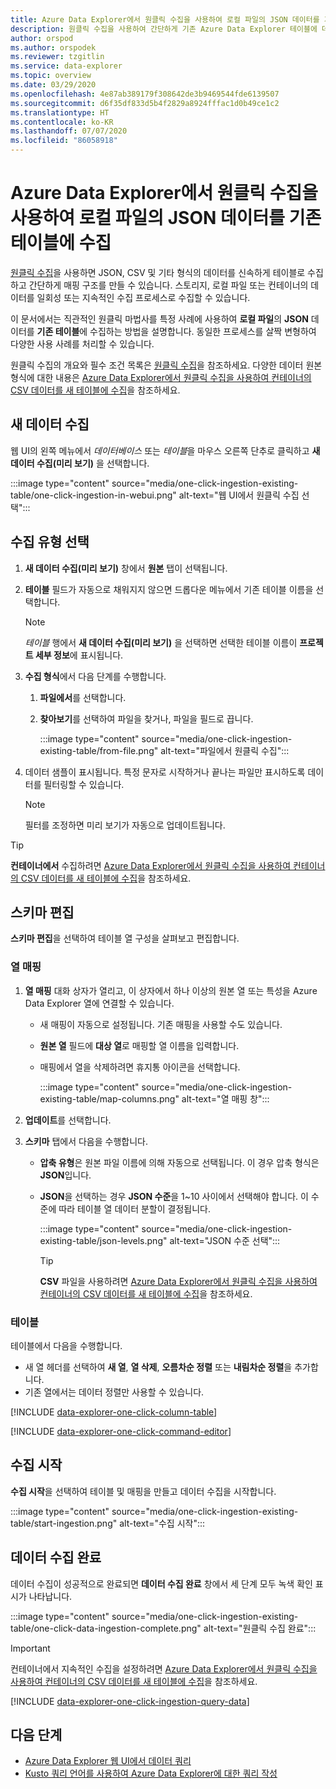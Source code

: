 ```yaml
---
title: Azure Data Explorer에서 원클릭 수집을 사용하여 로컬 파일의 JSON 데이터를 기존 테이블에 수집
description: 원클릭 수집을 사용하여 간단하게 기존 Azure Data Explorer 테이블에 데이터를 수집(로드)합니다.
author: orspod
ms.author: orspodek
ms.reviewer: tzgitlin
ms.service: data-explorer
ms.topic: overview
ms.date: 03/29/2020
ms.openlocfilehash: 4e87ab389179f308642de3b9469544fde6139507
ms.sourcegitcommit: d6f35df833d5b4f2829a8924fffac1d0b49ce1c2
ms.translationtype: HT
ms.contentlocale: ko-KR
ms.lasthandoff: 07/07/2020
ms.locfileid: "86058918"
---
```

# <a name="use-one-click-ingestion-to-ingest-json-data-from-a-local-file-to-an-existing-table-in-azure-data-explorer"></a>Azure Data Explorer에서 원클릭 수집을 사용하여 로컬 파일의 JSON 데이터를 기존 테이블에 수집

[원클릭 수집](ingest-data-one-click.md)을 사용하면 JSON, CSV 및 기타 형식의 데이터를 신속하게 테이블로 수집하고 간단하게 매핑 구조를 만들 수 있습니다. 스토리지, 로컬 파일 또는 컨테이너의 데이터를 일회성 또는 지속적인 수집 프로세스로 수집할 수 있습니다.  

이 문서에서는 직관적인 원클릭 마법사를 특정 사례에 사용하여 **로컬 파일**의 **JSON** 데이터를 **기존 테이블**에 수집하는 방법을 설명합니다. 동일한 프로세스를 살짝 변형하여 다양한 사용 사례를 처리할 수 있습니다.

원클릭 수집의 개요와 필수 조건 목록은 [원클릭 수집](ingest-data-one-click.md)을 참조하세요.
다양한 데이터 원본 형식에 대한 내용은 [Azure Data Explorer에서 원클릭 수집을 사용하여 컨테이너의 CSV 데이터를 새 테이블에 수집](one-click-ingestion-new-table.md)을 참조하세요.

## <a name="ingest-new-data"></a>새 데이터 수집

웹 UI의 왼쪽 메뉴에서 *데이터베이스* 또는 *테이블*을 마우스 오른쪽 단추로 클릭하고 **새 데이터 수집(미리 보기)** 을 선택합니다.

   :::image type="content" source="media/one-click-ingestion-existing-table/one-click-ingestion-in-webui.png" alt-text="웹 UI에서 원클릭 수집 선택":::
 
## <a name="select-an-ingestion-type"></a>수집 유형 선택

1. **새 데이터 수집(미리 보기)** 창에서 **원본** 탭이 선택됩니다.

1. **테이블** 필드가 자동으로 채워지지 않으면 드롭다운 메뉴에서 기존 테이블 이름을 선택합니다.

    > [!NOTE]
    > *테이블* 행에서 **새 데이터 수집(미리 보기)** 을 선택하면 선택한 테이블 이름이 **프로젝트 세부 정보**에 표시됩니다.

1. **수집 형식**에서 다음 단계를 수행합니다.

   1. **파일에서**를 선택합니다.  
   1. **찾아보기**를 선택하여 파일을 찾거나, 파일을 필드로 끕니다.
    
      :::image type="content" source="media/one-click-ingestion-existing-table/from-file.png" alt-text="파일에서 원클릭 수집":::

 1. 데이터 샘플이 표시됩니다. 특정 문자로 시작하거나 끝나는 파일만 표시하도록 데이터를 필터링할 수 있습니다. 
   
    >[!NOTE] 
    >필터를 조정하면 미리 보기가 자동으로 업데이트됩니다.
  

> [!TIP]
> **컨테이너에서** 수집하려면 [Azure Data Explorer에서 원클릭 수집을 사용하여 컨테이너의 CSV 데이터를 새 테이블에 수집](one-click-ingestion-new-table.md#select-an-ingestion-type)을 참조하세요.

## <a name="edit-the-schema"></a>스키마 편집

**스키마 편집**을 선택하여 테이블 열 구성을 살펴보고 편집합니다.

### <a name="map-columns"></a>열 매핑 

1. **열 매핑** 대화 상자가 열리고, 이 상자에서 하나 이상의 원본 열 또는 특성을 Azure Data Explorer 열에 연결할 수 있습니다.
    * 새 매핑이 자동으로 설정됩니다. 기존 매핑을 사용할 수도 있습니다. 
    * **원본 열** 필드에 **대상 열**로 매핑할 열 이름을 입력합니다.
    * 매핑에서 열을 삭제하려면 휴지통 아이콘을 선택합니다.

      :::image type="content" source="media/one-click-ingestion-existing-table/map-columns.png" alt-text="열 매핑 창"::: 
    
1. **업데이트**를 선택합니다.
1. **스키마** 탭에서 다음을 수행합니다.
    * **압축 유형**은 원본 파일 이름에 의해 자동으로 선택됩니다. 이 경우 압축 형식은 **JSON**입니다.
        
    * **JSON**을 선택하는 경우 **JSON 수준**을 1~10 사이에서 선택해야 합니다. 이 수준에 따라 테이블 열 데이터 분할이 결정됩니다.

        :::image type="content" source="media/one-click-ingestion-existing-table/json-levels.png" alt-text="JSON 수준 선택":::
    
       > [!TIP]
       > **CSV** 파일을 사용하려면 [Azure Data Explorer에서 원클릭 수집을 사용하여 컨테이너의 CSV 데이터를 새 테이블에 수집](one-click-ingestion-new-table.md#edit-the-schema)을 참조하세요.

### <a name="table"></a>테이블 

테이블에서 다음을 수행합니다. 
  * 새 열 헤더를 선택하여 **새 열**, **열 삭제**, **오름차순 정렬** 또는 **내림차순 정렬**을 추가합니다. 
 * 기존 열에서는 데이터 정렬만 사용할 수 있습니다.

[!INCLUDE [data-explorer-one-click-column-table](includes/data-explorer-one-click-column-table.md)]

[!INCLUDE [data-explorer-one-click-command-editor](includes/data-explorer-one-click-command-editor.md)]

## <a name="start-ingestion"></a>수집 시작

**수집 시작**을 선택하여 테이블 및 매핑을 만들고 데이터 수집을 시작합니다.

:::image type="content" source="media/one-click-ingestion-existing-table/start-ingestion.png" alt-text="수집 시작":::

## <a name="data-ingestion-completed"></a>데이터 수집 완료

데이터 수집이 성공적으로 완료되면 **데이터 수집 완료** 창에서 세 단계 모두 녹색 확인 표시가 나타납니다.

:::image type="content" source="media/one-click-ingestion-existing-table/one-click-data-ingestion-complete.png" alt-text="원클릭 수집 완료":::

> [!IMPORTANT]
> 컨테이너에서 지속적인 수집을 설정하려면 [Azure Data Explorer에서 원클릭 수집을 사용하여 컨테이너의 CSV 데이터를 새 테이블에 수집](one-click-ingestion-new-table.md#create-continuous-ingestion-for-container)을 참조하세요.

[!INCLUDE [data-explorer-one-click-ingestion-query-data](includes/data-explorer-one-click-ingestion-query-data.md)]

## <a name="next-steps"></a>다음 단계

* [Azure Data Explorer 웹 UI에서 데이터 쿼리](web-query-data.md)
* [Kusto 쿼리 언어를 사용하여 Azure Data Explorer에 대한 쿼리 작성](write-queries.md)
